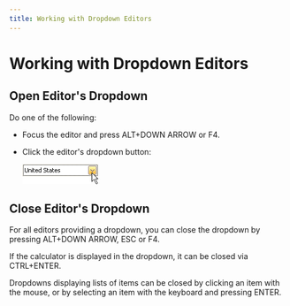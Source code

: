 ```yaml
---
title: Working with Dropdown Editors
---
```

# Working with Dropdown Editors
## Open Editor's Dropdown
Do one of the following:
* Focus the editor and press ALT+DOWN ARROW or F4.
* Click the editor's dropdown button:
	
	![EU_XtraEditors_DropDownEdit_DropDownButton](../../images/Img7457.png)

## Close Editor's Dropdown
For all editors providing a dropdown, you can close the dropdown by pressing ALT+DOWN ARROW, ESC or F4. 

If the calculator is displayed in the dropdown, it can be closed via CTRL+ENTER.

Dropdowns displaying lists of items can be closed by clicking an item with the mouse, or by selecting an item with the keyboard and pressing ENTER.